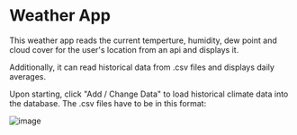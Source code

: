 # Weather App

This weather app reads the current temperture, humidity, dew point and cloud cover for the user's location from an api and displays it.

Additionally, it can read historical data from .csv files and displays daily averages.

Upon starting, click "Add / Change Data" to load historical climate data into the database. The .csv files have to be in this format:

![image](https://github.com/ExtraSharp/WeatherApp/assets/106446291/935e3953-e0d0-4535-9b10-168624af7193)
